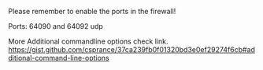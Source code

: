Please remember to enable the ports in the firewall!


Ports: 64090 and 64092 udp


More Additional commandline options check link.
https://gist.github.com/csprance/37ca239fb0f01320bd3e0ef29274f6cb#additional-command-line-options
